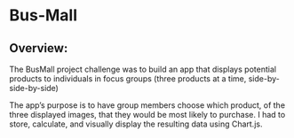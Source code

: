 # Bus-Mall
## Overview:

The BusMall project challenge was to build an app that displays potential 
products to individuals in focus groups (three products at a time, side-by-side-by-side)

The app’s purpose is to have group members choose which product, of the three displayed images, that they would be most likely to purchase.
I had to store, calculate, and visually display the resulting data using Chart.js.
